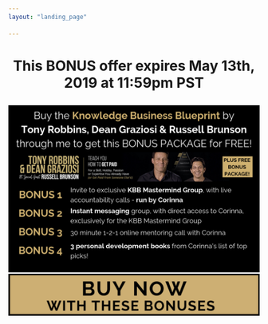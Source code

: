 ```yaml
---
layout: "landing_page"

---
```


<h1>
<center>

This BONUS offer expires May 13th, 2019 at 11:59pm PST
<p id="demo"></p>

</center>
</h1>

<center>
<img src='/i/2019/kbb/bonus-page-header.png' alt='Header image offering additional bonuses for the Knowledge Business Blueprint by Tony Robbins, Dean Graziosi and Russell Brunson'>

<br>

<a href="https://cl518.isrefer.com/go/kbborder/a1899" target="_blank">
  <img src="/i/Buttons/kbb-buy-now.png" alt="KBB buy now button">
</a>

</center>
<br>


<!-- Display the countdown timer in an element -->


<script>
// Set the date we're counting down to
var countDownDate = new Date("May 13, 2019 04:59:00").getTime();

// Update the count down every 1 second
var x = setInterval(function() {

  // Get todays date and time
  var now = new Date().getTime();

  // Find the distance between now and the count down date
  var distance = countDownDate - now;

  // Time calculations for days, hours, minutes and seconds
  var days = Math.floor(distance / (1000 * 60 * 60 * 24));
  var hours = Math.floor((distance % (1000 * 60 * 60 * 24)) / (1000 * 60 * 60));
  var minutes = Math.floor((distance % (1000 * 60 * 60)) / (1000 * 60));
  var seconds = Math.floor((distance % (1000 * 60)) / 1000);

  // Display the result in the element with id="demo"
  document.getElementById("demo").innerHTML = days + "d " + hours + "h "
  + minutes + "m " + seconds + "s ";

  // If the count down is finished, write some text 
  if (distance < 0) {
    clearInterval(x);
    document.getElementById("demo").innerHTML = "OFFER IS NOW CLOSED";
  }
}, 1000);
</script>






